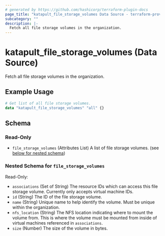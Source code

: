 ```yaml
---
# generated by https://github.com/hashicorp/terraform-plugin-docs
page_title: "katapult_file_storage_volumes Data Source - terraform-provider-katapult"
subcategory: ""
description: |-
  Fetch all file storage volumes in the organization.
---
```


# katapult_file_storage_volumes (Data Source)

Fetch all file storage volumes in the organization.

## Example Usage

```terraform
# Get list of all file storage volumes.
data "katapult_file_storage_volumes" "all" {}
```

<!-- schema generated by tfplugindocs -->
## Schema

### Read-Only

- `file_storage_volumes` (Attributes List) A list of file storage volumes. (see [below for nested schema](#nestedatt--file_storage_volumes))

<a id="nestedatt--file_storage_volumes"></a>
### Nested Schema for `file_storage_volumes`

Read-Only:

- `associations` (Set of String) The resource IDs which can access this file storage volume. Currently only accepts virtual machine IDs.
- `id` (String) The ID of the file storage volume.
- `name` (String) Unique name to help identify the volume. Must be unique within the organization.
- `nfs_location` (String) The NFS location indicating where to mount the volume from. This is where the volume must be mounted from inside of virtual machines referenced in `associations`.
- `size` (Number) The size of the volume in bytes.
